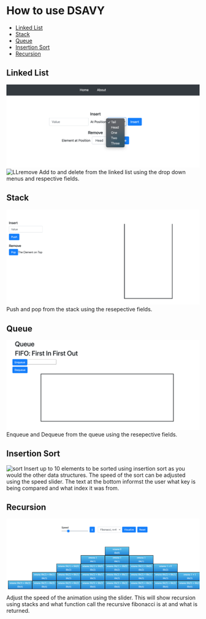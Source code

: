 # How to use DSAVY 
- [Linked List](#linked-list)
- [Stack](#stack)
- [Queue](#queue)
- [Insertion Sort](#queue)
- [Recursion](#queue)

## Linked List 
![LLadd](/doc/images/howtouse/LLadd.png?raw=true)
![LLremove](/doc/images/LLremove.png?raw=true)
Add to and delete from the linked list using the drop down menus and respective fields. 

## Stack
![stack](/doc/images/howtouse/stack.png?raw=true)
Push and pop from the stack using the resepective fields.

## Queue
![Queue](/doc/images/howtouse/queue.png?raw=true)
Enqueue and Dequeue from the queue using the resepective fields.

## Insertion Sort
![sort](/doc/images/howtouse/insertionsort.png?raw=true)
Insert up to 10 elements to be sorted using insertion sort as you would the other data structures. The speed of the sort can be adjusted using the speed slider. The text at the bottom informst the user what key is being compared and what index it was from.

## Recursion 
![fib](/doc/images/howtouse/fib.png?raw=true)
Adjust the speed of the animation using the slider. This will show recursion using stacks and what function call the recursive fibonacci is at and what is returned. 


